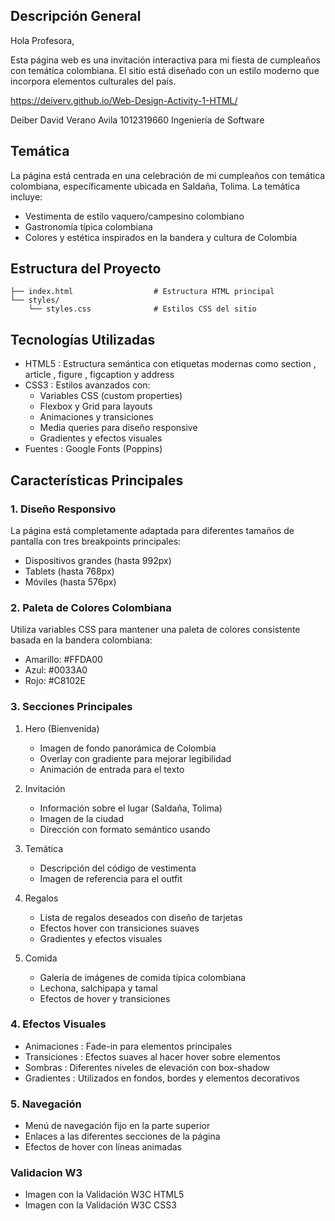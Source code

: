 ## Descripción General
Hola Profesora,

Esta página web es una invitación interactiva para mi fiesta de cumpleaños con temática colombiana. El sitio está diseñado con un estilo moderno que incorpora elementos culturales del país.

https://deiverv.github.io/Web-Design-Activity-1-HTML/

Deiber David Verano Avila 1012319660
Ingeniería de Software

## Temática
La página está centrada en una celebración de mi cumpleaños con temática colombiana, específicamente ubicada en Saldaña, Tolima. La temática incluye:

- Vestimenta de estilo vaquero/campesino colombiano
- Gastronomía típica colombiana
- Colores y estética inspirados en la bandera y cultura de Colombia
## Estructura del Proyecto
```
├── index.html                  # Estructura HTML principal
└── styles/
    └── styles.css              # Estilos CSS del sitio
```
## Tecnologías Utilizadas
- HTML5 : Estructura semántica con etiquetas modernas como section , article , figure , figcaption y address
- CSS3 : Estilos avanzados con:
  - Variables CSS (custom properties)
  - Flexbox y Grid para layouts
  - Animaciones y transiciones
  - Media queries para diseño responsive
  - Gradientes y efectos visuales
- Fuentes : Google Fonts (Poppins)

## Características Principales
### 1. Diseño Responsivo
La página está completamente adaptada para diferentes tamaños de pantalla con tres breakpoints principales:

- Dispositivos grandes (hasta 992px)
- Tablets (hasta 768px)
- Móviles (hasta 576px)
### 2. Paleta de Colores Colombiana
Utiliza variables CSS para mantener una paleta de colores consistente basada en la bandera colombiana:

- Amarillo: #FFDA00
- Azul: #0033A0
- Rojo: #C8102E
### 3. Secciones Principales
1. 
   Hero (Bienvenida)
   
   - Imagen de fondo panorámica de Colombia
   - Overlay con gradiente para mejorar legibilidad
   - Animación de entrada para el texto
2. 
   Invitación
   
   - Información sobre el lugar (Saldaña, Tolima)
   - Imagen de la ciudad
   - Dirección con formato semántico usando <address>
3. 
   Temática
   
   - Descripción del código de vestimenta
   - Imagen de referencia para el outfit
4. 
   Regalos
   
   - Lista de regalos deseados con diseño de tarjetas
   - Efectos hover con transiciones suaves
   - Gradientes y efectos visuales
5. 
   Comida
   
   - Galería de imágenes de comida típica colombiana
   - Lechona, salchipapa y tamal
   - Efectos de hover y transiciones
### 4. Efectos Visuales
- Animaciones : Fade-in para elementos principales
- Transiciones : Efectos suaves al hacer hover sobre elementos
- Sombras : Diferentes niveles de elevación con box-shadow
- Gradientes : Utilizados en fondos, bordes y elementos decorativos
### 5. Navegación
- Menú de navegación fijo en la parte superior
- Enlaces a las diferentes secciones de la página
- Efectos de hover con líneas animadas

### Validacion W3
- Imagen con la Validación W3C HTML5
- Imagen con la Validación W3C CSS3
